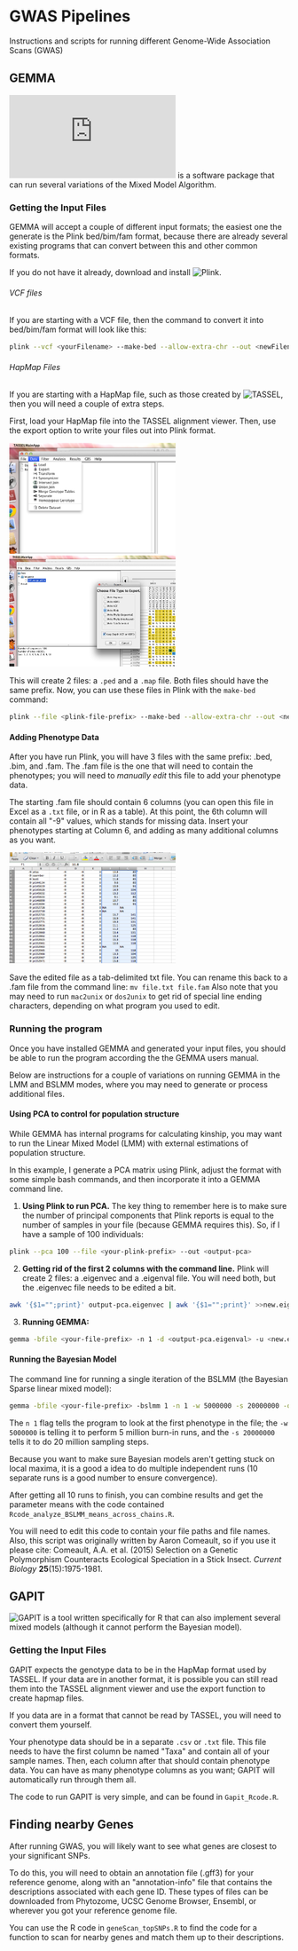 # GWAS Pipelines
Instructions and scripts for running different Genome-Wide Association Scans (GWAS)

## GEMMA
![GEMMA](http://home.uchicago.edu/xz7/software/GEMMAmanual.pdf) is a
software package that can run several variations of the Mixed Model
Algorithm.

### Getting the Input Files
GEMMA will accept a couple of different input formats; the easiest one
the generate is the Plink bed/bim/fam format, because there are
already several existing programs that can convert between this and
other common formats.

If you do not have it already, download and install
![Plink](http://pngu.mgh.harvard.edu/~purcell/plink/).

###### VCF files
If you are starting with a VCF file, then the command to convert it
into bed/bim/fam format will look like this:

```bash
plink --vcf <yourFilename> --make-bed --allow-extra-chr --out <newFilename>
```
###### HapMap Files
If you are starting with a HapMap file, such as those created by
![TASSEL](http://www.maizegenetics.net/tassel), then you will need a
couple of extra steps.

First, load your HapMap file into the TASSEL alignment viewer.  Then,
use the export option to write your files out into Plink format.

<img src=images/tassel_menu.png width=300 height=200/>

<img src=images/tassel_saveAsplink.png width=300 height=200/>

This will create 2 files: a `.ped` and a `.map` file.  Both files
should have the same prefix.  Now, you can use these files in Plink
with the `make-bed` command:

```bash
plink --file <plink-file-prefix> --make-bed --allow-extra-chr --out <newFilename>
```

#### Adding Phenotype Data
After you have run Plink, you will have 3 files with the same prefix:
.bed, .bim, and .fam.  The .fam file is the one that will need to
contain the phenotypes; you will need to *manually edit* this file to
add your phenotype data.

The starting .fam file should contain 6 columns (you can open this
file in Excel as a `.txt` file, or in R as a table).  At this point,
the 6th column will contain all "-9" values, which stands for missing
data.  Insert your phenotypes starting at Column 6, and adding as many
additional columns as you want.

<img src=images/famFile.png width=300 height=200/>

Save the edited file as a tab-delimited txt file.  You can rename this
back to a .fam file from the command line: `mv file.txt file.fam`
Also note that you may need to run `mac2unix` or `dos2unix` to get rid
of special line ending characters, depending on what program you used
to edit.

### Running the program
Once you have installed GEMMA and generated your input files, you
should be able to run the program according the the GEMMA users
manual.

Below are instructions for a couple of variations on running GEMMA in
the LMM and BSLMM modes, where you may need to generate or process
additional files.

#### Using PCA to control for population structure
While GEMMA has internal programs for calculating kinship, you may
want to run the Linear Mixed Model (LMM) with external estimations of
population structure.

In this example, I generate a PCA matrix using Plink, adjust the
format with some simple bash commands, and then incorporate it into a
GEMMA command line.

1.  **Using Plink to run PCA.** The key thing to remember here is to
    make sure the number of principal components that Plink reports is
    equal to the number of samples in your file (because GEMMA
    requires this).  So, if I have a sample of 100 individuals:

```bash
plink --pca 100 --file <your-plink-prefix> --out <output-pca>
```

2.  **Getting rid of the first 2 columns with the command line.**
Plink will create 2 files: a .eigenvec and a .eigenval file.  You will
need both, but the .eigenvec file needs to be edited a bit.

```bash
awk '{$1="";print}' output-pca.eigenvec | awk '{$1="";print}' >>new.eigenvec
```

3.  **Running GEMMA:**
```bash
gemma -bfile <your-file-prefix> -n 1 -d <output-pca.eigenval> -u <new.eigenvec> -lmm 4 -o <your-output-name>
```

#### Running the Bayesian Model
The command line for running a single iteration of the BSLMM (the
Bayesian Sparse linear mixed model):

```bash
gemma -bfile <your-file-prefix> -bslmm 1 -n 1 -w 5000000 -s 20000000 -o <your-output-name>
```

The `n 1` flag tells the program to look at the first phenotype in the
file; the `-w 5000000` is telling it to perform 5 million burn-in
runs, and the `-s 20000000` tells it to do 20 million sampling steps.

Because you want to make sure Bayesian models aren't getting stuck on
local maxima, it is a good a idea to do multiple independent runs (10
separate runs is a good number to ensure convergence).

After getting all 10 runs to finish, you can combine results and get
the parameter means with the code contained
`Rcode_analyze_BSLMM_means_across_chains.R`.

You will need to edit this code to contain your file paths and file
names.  Also, this script was originally written by Aaron Comeault, so
if you use it please cite:
Comeault, A.A. et al. (2015) Selection on a Genetic Polymorphism
Counteracts Ecological Speciation in a Stick Insect. *Current Biology*
**25**(15):1975-1981.

## GAPIT
![GAPIT](http://www.zzlab.net/GAPIT/) is a tool written specifically
for R that can also implement several mixed models (although it cannot
perform the Bayesian model).

### Getting the Input Files
GAPIT expects the genotype data to be in the HapMap format used by
TASSEL.  If your data are in another format, it is possible you can
still read them into the TASSEL alignment viewer and use the export
function to create hapmap files.

If you data are in a format that cannot be read by TASSEL, you will
need to convert them yourself.

Your phenotype data should be in a separate `.csv` or `.txt` file.
This file needs to have the first column be named "Taxa" and contain
all of your sample names.  Then, each column after that should contain
phenotype data.  You can have as many phenotype columns as you want;
GAPIT will automatically run through them all.

The code to run GAPIT is very simple, and can be found in
`Gapit_Rcode.R`.

## Finding nearby Genes
After running GWAS, you will likely want to see what genes are closest
to your significant SNPs.

To do this, you will need to obtain an annotation file (.gff3) for
your reference genome, along with an "annotation-info" file that
contains the descriptions associated with each gene ID.  These types
of files can be downloaded from Phytozome, UCSC Genome Browser,
Ensembl, or wherever you got your reference genome file.

You can use the R code in `geneScan_topSNPs.R` to find the code for a
function to scan for nearby genes and match them up to their descriptions.
